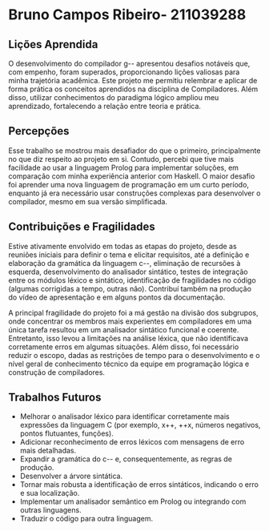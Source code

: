 # Bruno Campos Ribeiro- 211039288

## Lições Aprendida

O desenvolvimento do compilador g-- apresentou desafios notáveis que, 
com empenho, foram superados, proporcionando lições valiosas para minha 
trajetória acadêmica. Este projeto me permitiu relembrar e aplicar de 
forma prática os conceitos aprendidos na disciplina de Compiladores. 
Além disso, utilizar conhecimentos do paradigma lógico ampliou meu 
aprendizado, fortalecendo a relação entre teoria e prática.

## Percepções

Esse trabalho se mostrou mais desafiador do que o primeiro, principalmente
no que diz respeito ao projeto em si. Contudo, percebi que tive mais 
facilidade ao usar a linguagem Prolog para implementar soluções, em 
comparação com minha experiência anterior com Haskell. O maior desafio foi 
aprender uma nova linguagem de programação em um curto período, enquanto já 
era necessário usar construções complexas para desenvolver o compilador, 
mesmo em sua versão simplificada.

## Contribuições e Fragilidades

Estive ativamente envolvido em todas as etapas do projeto, desde as reuniões 
iniciais para definir o tema e elicitar requisitos, até a definição e 
elaboração da gramática da linguagem c--, eliminação de recursões à esquerda, 
desenvolvimento do analisador sintático, testes de integração entre os módulos 
léxico e sintático, identificação de fragilidades no código (algumas corrigidas a 
tempo, outras não). Contribuí também na produção do vídeo de apresentação e em 
alguns pontos da documentação.

A principal fragilidade do projeto foi a má gestão na divisão dos subgrupos, onde 
concentrar os membros mais experientes em compiladores em uma única tarefa resultou 
em um analisador sintático funcional e coerente. Entretanto, isso levou a limitações 
na análise léxica, que não identificava corretamente erros em algumas situações. Além 
disso, foi necessário reduzir o escopo, dadas as restrições de tempo para o 
desenvolvimento e o nível geral de conhecimento técnico da equipe em programação lógica 
e construção de compiladores.

##  Trabalhos Futuros

- Melhorar o analisador léxico para identificar corretamente mais expressões da linguagem C (por exemplo, x++, ++x, números negativos, pontos flutuantes, funções).
- Adicionar reconhecimento de erros léxicos com mensagens de erro mais detalhadas.
- Expandir a gramática do c-- e, consequentemente, as regras de produção.
- Desenvolver a árvore sintática.
- Tornar mais robusta a identificação de erros sintáticos, indicando o erro e sua localização.
- Implementar um analisador semântico em Prolog ou integrando com outras linguagens.
- Traduzir o código para outra linguagem.

